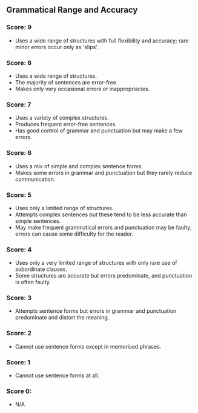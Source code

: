 ## Grammatical Range and Accuracy

### Score: 9

- Uses a wide range of structures with full flexibility and accuracy; rare minor errors occur only as 'slips'.

### Score: 8

- Uses a wide range of structures.
- The majority of sentences are error-free.
- Makes only very occasional errors or inappropriacies.

### Score: 7

- Uses a variety of complex structures.
- Produces frequent error-free sentences.
- Has good control of grammar and punctuation but may make a few errors.

### Score: 6

- Uses a mix of simple and complex sentence forms.
- Makes some errors in grammar and punctuation but they rarely reduce communication.

### Score: 5

- Uses only a limited range of structures.
- Attempts complex sentences but these tend to be less accurate than simple sentences.
- May make frequent grammatical errors and punctuation may be faulty; errors can cause some difficulty for the reader.

### Score: 4

- Uses only a very limited range of structures with only rare use of subordinate clauses.
- Some structures are accurate but errors predominate, and punctuation is often faulty.

### Score: 3

- Attempts sentence forms but errors in grammar and punctuation predominate and distort the meaning.

### Score: 2

- Cannot use sentence forms except in memorised phrases.

### Score: 1

- Cannot use sentence forms at all.

### Score 0:

- N/A